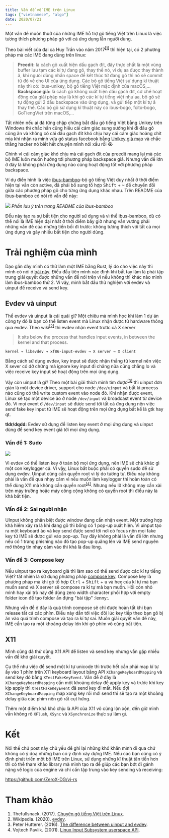 ```yaml
---
title: Vấn đề về IME trên Linux
tags: ["vietnamese", "algo"]
date: 2020/07/21
---
```


Một vấn đề muôn thuở của những IME hỗ trợ gõ tiếng Việt trên Linux là việc tương thích phương pháp gõ với cả ứng dụng lẫn người dùng.
<!-- more -->

Theo bài viết của đại ca Huy Trần vào năm 2017<sup>[\[1\]][1]</sup> thì hiện tại, có 2 phương pháp mà các IME đang dùng trên linux:

> **Preedit:** là cách gõ xuất hiện dấu gạch đít, đây thực chất là một vùng buffer lưu tạm các kí tự đang gõ, thay thế nó, ví dụ aa đưọc thay thành â, khi ngưòi dùng nhấn space để kết thúc từ đang gõ thì nó sẽ commit từ đó về cho UI của ứng dụng. Các bộ gõ tiếng Việt sử dụng kĩ thuật này thì có: ibus-unikey, bộ gõ tiếng Việt mặc định của macOS,...
  **Backspace giả:** là cách gõ không xuất hiện dấu gạch đít, cơ chế hoạt động của giải pháp này là khi gõ các kí tự tiếng việt như aa, bộ gõ sẽ tự động gửi 2 dấu backspace vào ứng dụng, và gửi tiếp một kí tự â thay thế. Các bộ gõ sử dụng kĩ thuật này có ibus-bogo, fcitx-bogo, GoTiengViet trên macOS,...

Tất nhiên nếu ai đã từng chập chững bắt đầu gõ tiếng Việt bằng Unikey trên Windows thì chắc hẳn cũng hiểu cái cảm giác sung sướng khi đi đâu gõ cũng ăn và không có cái dấu gạch đít khó chịu hay cái cảm giác hoảng chít mịa khi nhận ra mình vừa gõ status facebook bằng [Unikey giả mạo][2] và chắc thằng hacker nó biết hết chuyện mình nói xấu rồi :sob:

Chính vì cái cảm giác khó chịu mà cái gạch đít của preedit mang lại mà các bộ IME luôn muốn hướng tới phương pháp backspace giả. Nhưng vấn đề lớn ở đây là không phải ứng dụng nào cũng hoạt động tốt với phương pháp backspace.

Ví dụ điển hình là việc [ibus-bamboo][3]-bộ gõ tiếng Việt duy nhất ở thời điểm hiện tại vẫn còn active, đã phải bổ sung tổ hợp <kbd>Shift</kbd> + <kbd>~</kbd> để chuyển đổi giữa các phương pháp gõ cho từng ứng dụng khác nhau. Trên README của ibus-bamboo có nói rõ vấn đề này:

![](/blog/Van-de-ve-IME-tren-Linux/ibus_bamboo_notice.png)
*Phần lưu ý trên trang README của ibus-bamboo*

Đều này tạo ra sự bất tiện cho người sử dụng và vì thế ibus-bamboo, dù có thể nói là IME hiện đại nhất ở thời điểm bấy giờ nhưng vẫn vướng phải những vấn đề của những tiền bối đi trước: không tương thích với tất cả mọi ứng dụng và gây nhiều bất tiện cho người dùng.

# Trải nghiệm của mình

Dạo gần đây mình có thử làm một IME bằng Rust, lý do cho việc này thì mình có nói ở [bài này][4]. Điều đầu tiên mình xác định khi bắt tay làm là phải tập trung giải quyết được những vấn đề nói trên vì nếu không thì khác nào mình làm ibus-bamboo thứ 2. Vì vậy, mình bắt đầu thử nghiệm với evdev và uinput để receive và send key.

## Evdev và uinput

Thế evdev và uinput là cái quái gì? Một chiêu mà mình học khi làm 1 dự án công ty đó là bạn có thể listen event mà Linux nhận được từ hardware thông qua evdev. Theo wiki<sup>[\[2\]][5]</sup> thì evdev nhận event trước cả X server

> It sits below the process that handles input events, in between the kernel and that process.

    kernel → libevdev → xf86-input-evdev → X server → X client

Bằng cách sử dụng evdev, key input sẽ được nhận thẳng từ kernel nên việc X sever có dở chứng mà ignore key input đi chăng nữa cũng chẳng lo và việc receive key input sẽ hoạt động trên mọi ứng dụng.

Vậy còn uinput là gì? Theo một bài giải thích mình tìm được<sup>[\[3\]][6]</sup> thì uinput đơn giản là một device driver, support cho node `/dev/uinput` và bất kì process nào cũng có thể write custom event vào node đó. Khi nhận được event, Linux sẽ tạo một device ảo ở node `/dev/input` và broadcast event từ device đó. Vì mọi event ở `/dev/input` sẽ được send tới tất cả ứng dụng nên việc send fake key input từ IME sẽ hoạt động trên mọi ứng dụng bất kể là gtk hay qt.

**tldr/dqdd:** Evdev sử dụng để listen key event ở mọi ứng dụng và uinput dùng để send key event giả tới mọi ứng dụng.

### Vấn đề 1: Sudo

![](/blog/Van-de-ve-IME-tren-Linux/sudo_meme.jpg)

Vì evdev có thể listen key ở toàn bộ mọi ứng dụng, nên IME sẽ chả khác gì một con keylogger cả. Vì vậy, Linux bắt buộc phải có quyền sudo để sử dụng evdev. Uinput cũng cần quyền root vì lý do tương tự. Điều này không phải là vấn đề quá nhạy cảm vì nếu muốn làm keylogger thì hoàn toàn có thể dùng X11 mà không cần quyền root<sup>[\[4\]][7]</sup>. Nhưng nếu lỡ không may cần xài trên máy trường hoặc máy công cộng không có quyền root thì điều này là khá bất tiện.

### Vấn đề 2: Sai người nhận

UInput không phân biệt được window đang cần nhận event. Một trường hợp khá hiếm xảy ra là khi đang gõ thì bổng có 1 pop-up xuất hiện. Vì uinput tạo ra một keyboard ảo và key send được send tới nơi có focus nên mọi fake key từ IME sẽ được gửi vào pop-up. Tuy đây không phải là vấn đề lớn nhưng nếu có 1 trang phishing nào đó tạo pop-up quăng lên và IME send nguyên mớ thông tin nhạy cảm vào thì khá là đau lòng.

### Vấn đề 3: Compose key

Nếu uinput tạo ra keyboard giả thì làm sao có thể send được các kí tự tiếng Việt? tất nhiên là sử dụng phương pháp [compose key][8]. Compose key là phương pháp mà khi gõ tổ hợp <kbd>Ctrl</kbd> + <kbd>Shift</kbd> + <kbd>u</kbd> và hex của kí tự mà bạn muốn send và X server sẽ compose ra kí tự mà bạn muốn. Hồi còn nhỏ mình hay xài trò này để dùng zero width character phối hợp với empty folder icon để tạo folder ẩn đựng "bài tập" :lenny:.

Nhưng vấn đề ở đây là quá trình compose sẽ chỉ được hoàn tất khi bạn release tất cả các phím. Điều này dẫn tới việc đôi lúc key tiếp theo bạn gõ bị ăn vào quá trình compose và tạo ra kí tự sai. Muốn giải quyết vấn đề này, IME cần tạo ra một khoảng delay lớn khi gõ phím vô cùng bất tiện.

## X11

Mình cũng đã thử dùng X11 API để listen và send key nhưng vẫn gặp nhiều vấn đề khó giải quyết.

Cụ thể như việc để send một kí tự unicode thì trước hết cần phải map kí tự ấy vào 1 phím trên X11 keyboard layout bằng API `XChangeKeyboardMapping` và send key đó bằng `XTestFakeKeyEvent`. Vấn để ở đây là `XChangeKeyboardMapping` cần một khoảng delay để apply key và trước khi key kịp apply thì `XTestFakeKeyEvent` đã send key đi mất. Nếu đợi `XChangeKeyboardMapping` map xong key rồi mới send thì sẽ tạo ra một khoảng delay giữa các phím nên gõ rất cụt hứng.

Thêm một điểm khá khó chịu là API của X11 vô cùng lộn xộn, đến giờ mình vẫn không rõ `XFlush`, `XSync` và `XSynchronize` thực sự làm gì.

# Kết

Nói thế chứ post này chủ yếu để ghi lại những khó khăn mình đi qua chứ không có ý doạ những bạn có ý định xây dựng IME. Nếu các bạn cũng có ý định phát triển một bộ IME trên Linux, sử dụng những kĩ thuật tân tiến hơn thì có thể tham khảo library mà mình tạo ra để giúp các bạn bớt đi gánh nặng về logic của engine và chỉ cần tập trung vào key sending và receiving:

https://github.com/ZeroX-DG/vi-rs

# Tham khảo

1. Thefullsnack. (2017). [Chuyện gõ tiếng Việt trên Linux][1].
2. Wikipedia. (2020). [evdev][5].
3. Peter Hutterer. (2016). [The difference between uinput and evdev][6].
4. Vojtech Pavlik. (2001). [Linux Input Subsystem userspace API][9].

[1]: https://thefullsnack.com/posts/go-tieng-viet-linux.html
[2]: https://thanhnien.vn/cong-nghe/canh-giac-bo-go-unikey-gia-mao-chiem-doat-quyen-dieu-khien-may-tinh-1156174.html
[3]: https://github.com/BambooEngine/ibus-bamboo
[4]: /blog/2020/07/14/Bo-dau-trong-tieng-Viet/
[5]: https://en.wikipedia.org/wiki/Evdev
[6]: http://who-t.blogspot.com/2016/05/the-difference-between-uinput-and-evdev.html
[7]: https://github.com/anko/xkbcat
[8]: https://en.wikipedia.org/wiki/Compose_key
[9]: https://www.kernel.org/doc/html/latest/input/input.html
